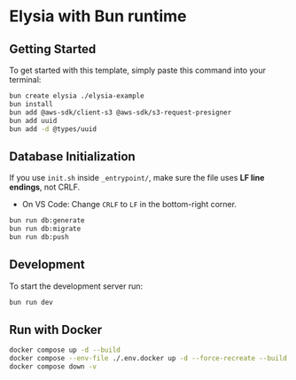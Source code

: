 # Elysia with Bun runtime

## Getting Started

To get started with this template, simply paste this command into your terminal:

```bash
bun create elysia ./elysia-example
bun install
bun add @aws-sdk/client-s3 @aws-sdk/s3-request-presigner
bun add uuid
bun add -d @types/uuid
```

## Database Initialization

If you use `init.sh` inside `_entrypoint/`, make sure the file uses **LF line endings**, not CRLF.

- On VS Code: Change `CRLF` to `LF` in the bottom-right corner.

```bash
bun run db:generate
bun run db:migrate
bun run db:push
```

## Development

To start the development server run:

```bash
bun run dev
```

## Run with Docker

```bash
docker compose up -d --build
docker compose --env-file ./.env.docker up -d --force-recreate --build
docker compose down -v
```
